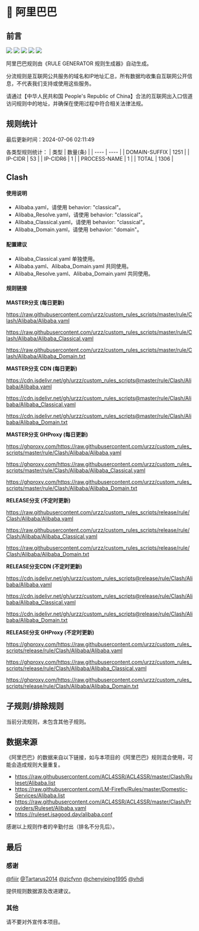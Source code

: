 # 🧸 阿里巴巴

## 前言

![](https://shields.io/badge/-移除重复规则-ff69b4) ![](https://shields.io/badge/-DOMAIN与DOMAIN--SUFFIX合并-green) ![](https://shields.io/badge/-DOMAIN--SUFFIX间合并-critical) ![](https://shields.io/badge/-DOMAIN--SUFFIX与DOMAIN--KEYWORD合并-blue) ![](https://shields.io/badge/-IP--CIDR(6)合并-blueviolet) 

阿里巴巴规则由《RULE GENERATOR 规则生成器》自动生成。

分流规则是互联网公共服务的域名和IP地址汇总，所有数据均收集自互联网公开信息，不代表我们支持或使用这些服务。

请通过【中华人民共和国 People's Republic of China】合法的互联网出入口信道访问规则中的地址，并确保在使用过程中符合相关法律法规。

## 规则统计

最后更新时间：2024-07-06 02:11:49

各类型规则统计：
| 类型 | 数量(条)  | 
| ---- | ----  |
| DOMAIN-SUFFIX | 1251  | 
| IP-CIDR | 53  | 
| IP-CIDR6 | 1  | 
| PROCESS-NAME | 1  | 
| TOTAL | 1306  | 


## Clash 

#### 使用说明
- Alibaba.yaml，请使用 behavior: "classical"。
- Alibaba_Resolve.yaml，请使用 behavior: "classical"。
- Alibaba_Classical.yaml，请使用 behavior: "classical"。
- Alibaba_Domain.yaml，请使用 behavior: "domain"。

#### 配置建议
- Alibaba_Classical.yaml 单独使用。
- Alibaba.yaml、Alibaba_Domain.yaml 共同使用。
- Alibaba_Resolve.yaml、Alibaba_Domain.yaml 共同使用。

#### 规则链接
**MASTER分支 (每日更新)**

https://raw.githubusercontent.com/urzz/custom_rules_scripts/master/rule/Clash/Alibaba/Alibaba.yaml

https://raw.githubusercontent.com/urzz/custom_rules_scripts/master/rule/Clash/Alibaba/Alibaba_Classical.yaml

https://raw.githubusercontent.com/urzz/custom_rules_scripts/master/rule/Clash/Alibaba/Alibaba_Domain.txt

**MASTER分支 CDN (每日更新)**

https://cdn.jsdelivr.net/gh/urzz/custom_rules_scripts@master/rule/Clash/Alibaba/Alibaba.yaml

https://cdn.jsdelivr.net/gh/urzz/custom_rules_scripts@master/rule/Clash/Alibaba/Alibaba_Classical.yaml

https://cdn.jsdelivr.net/gh/urzz/custom_rules_scripts@master/rule/Clash/Alibaba/Alibaba_Domain.txt

**MASTER分支 GHProxy (每日更新)**

https://ghproxy.com/https://raw.githubusercontent.com/urzz/custom_rules_scripts/master/rule/Clash/Alibaba/Alibaba.yaml

https://ghproxy.com/https://raw.githubusercontent.com/urzz/custom_rules_scripts/master/rule/Clash/Alibaba/Alibaba_Classical.yaml

https://ghproxy.com/https://raw.githubusercontent.com/urzz/custom_rules_scripts/master/rule/Clash/Alibaba/Alibaba_Domain.txt

**RELEASE分支 (不定时更新)**

https://raw.githubusercontent.com/urzz/custom_rules_scripts/release/rule/Clash/Alibaba/Alibaba.yaml

https://raw.githubusercontent.com/urzz/custom_rules_scripts/release/rule/Clash/Alibaba/Alibaba_Classical.yaml

https://raw.githubusercontent.com/urzz/custom_rules_scripts/release/rule/Clash/Alibaba/Alibaba_Domain.txt

**RELEASE分支CDN (不定时更新)**

https://cdn.jsdelivr.net/gh/urzz/custom_rules_scripts@release/rule/Clash/Alibaba/Alibaba.yaml

https://cdn.jsdelivr.net/gh/urzz/custom_rules_scripts@release/rule/Clash/Alibaba/Alibaba_Classical.yaml

https://cdn.jsdelivr.net/gh/urzz/custom_rules_scripts@release/rule/Clash/Alibaba/Alibaba_Domain.txt

**RELEASE分支 GHProxy (不定时更新)**

https://ghproxy.com/https://raw.githubusercontent.com/urzz/custom_rules_scripts/release/rule/Clash/Alibaba/Alibaba.yaml

https://ghproxy.com/https://raw.githubusercontent.com/urzz/custom_rules_scripts/release/rule/Clash/Alibaba/Alibaba_Classical.yaml

https://ghproxy.com/https://raw.githubusercontent.com/urzz/custom_rules_scripts/release/rule/Clash/Alibaba/Alibaba_Domain.txt

## 子规则/排除规则


当前分流规则，未包含其他子规则。

## 数据来源

《阿里巴巴》的数据来自以下链接，如与本项目的《阿里巴巴》规则混合使用，可能会造成规则大量重复。

- https://raw.githubusercontent.com/ACL4SSR/ACL4SSR/master/Clash/Ruleset/Alibaba.list
- https://raw.githubusercontent.com/LM-Firefly/Rules/master/Domestic-Services/Alibaba.list
- https://raw.githubusercontent.com/ACL4SSR/ACL4SSR/master/Clash/Providers/Ruleset/Alibaba.yaml
- https://ruleset.isagood.day/alibaba.conf


感谢以上规则作者的辛勤付出（排名不分先后）。

## 最后

### 感谢

[@fiiir](https://github.com/fiiir) [@Tartarus2014](https://github.com/Tartarus2014) [@zjcfynn](https://github.com/zjcfynn) [@chenyiping1995](https://github.com/chenyiping1995) [@vhdj](https://github.com/vhdj)

提供规则数据源及改进建议。

### 其他

请不要对外宣传本项目。